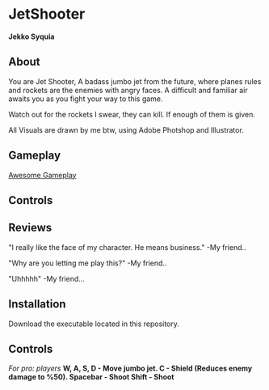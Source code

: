 # JetShooter

<b>Jekko Syquia</b>

## About
You are Jet Shooter, A badass jumbo jet from the future, where planes rules and rockets are the enemies with angry faces. A difficult and familiar air awaits you as you fight your way to this game.

Watch out for the rockets I swear, they can kill. If enough of them is given.

All Visuals are drawn by me btw, using Adobe Photshop and Illustrator.
## Gameplay
[Awesome Gameplay]()
## Controls

## Reviews 
"I really like the face of my character. He means business." -My friend..

"Why are you letting me play this?" -My friend..

"Uhhhhh" -My friend...

## Installation
Download the executable located in this repository.

## Controls
<i>For pro: players</i>
<b>W, A, S, D<b> - Move jumbo jet.
<b>C</b> - Shield (Reduces enemy damage to %50).
<b>Spacebar</b> - Shoot
<b>Shift</b> - Shoot
